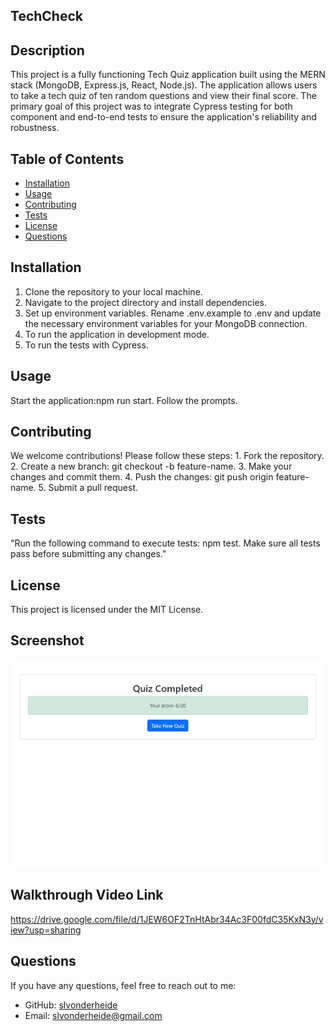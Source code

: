 
## TechCheck

## Description
This project is a fully functioning Tech Quiz application built using the MERN stack (MongoDB, Express.js, React, Node.js). The application allows users to take a tech quiz of ten random questions and view their final score. The primary goal of this project was to integrate Cypress testing for both component and end-to-end tests to ensure the application's reliability and robustness.

## Table of Contents
- [Installation](#installation)
- [Usage](#usage)
- [Contributing](#contributing)
- [Tests](#tests)
- [License](#license)
- [Questions](#questions)

## Installation
1. Clone the repository to your local machine. 
2. Navigate to the project directory and install dependencies. 
3. Set up environment variables. Rename .env.example to .env and update the necessary environment variables for your MongoDB connection. 
4. To run the application in development mode. 
5. To run the tests with Cypress. 

## Usage
Start the application:npm run start. Follow the prompts. 

## Contributing
We welcome contributions! Please follow these steps: 1. Fork the repository. 2. Create a new branch: git checkout -b feature-name. 3. Make your changes and commit them. 4. Push the changes: git push origin feature-name. 5. Submit a pull request.

## Tests
"Run the following command to execute tests: npm test. Make sure all tests pass before submitting any changes."

## License
This project is licensed under the MIT License.

## Screenshot
![Screenshot](./public/TechCheck%20screenshot.png)
## Walkthrough Video Link
https://drive.google.com/file/d/1JEW6OF2TnHtAbr34Ac3F00fdC35KxN3y/view?usp=sharing

## Questions
If you have any questions, feel free to reach out to me:
- GitHub: [slvonderheide](https://github.com/slvonderheide/TechCheck)
- Email: slvonderheide@gmail.com
        